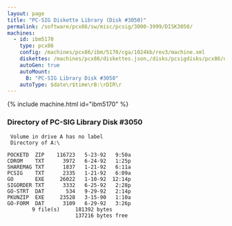 ```yaml
---
layout: page
title: "PC-SIG Diskette Library (Disk #3050)"
permalink: /software/pcx86/sw/misc/pcsig/3000-3999/DISK3050/
machines:
  - id: ibm5170
    type: pcx86
    config: /machines/pcx86/ibm/5170/cga/1024kb/rev3/machine.xml
    diskettes: /machines/pcx86/diskettes.json,/disks/pcsigdisks/pcx86/diskettes.json
    autoGen: true
    autoMount:
      B: "PC-SIG Library Disk #3050"
    autoType: $date\r$time\rB:\rDIR\r
---
```


{% include machine.html id="ibm5170" %}

### Directory of PC-SIG Library Disk #3050

     Volume in drive A has no label
     Directory of A:\

    POCKETD  ZIP    116723   5-23-92   9:50a
    CDROM    TXT      3972   6-24-92   1:25p
    SHAREMAG TXT      1837   1-21-92   6:11a
    PCSIG    TXT      2335   1-21-92   6:09a
    GO       EXE     26022   1-10-92  12:14p
    SIGORDER TXT      3332   6-25-92   2:28p
    GO-STRT  DAT       534   9-29-92   2:14p
    PKUNZIP  EXE     23528   3-15-90   1:10a
    GO-FORM  DAT      3109   6-29-92   3:26p
            9 file(s)     181392 bytes
                          137216 bytes free
